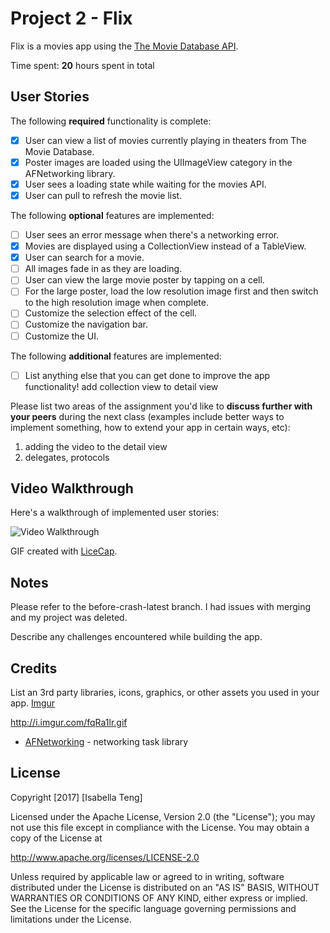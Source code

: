 # Project 2 - Flix

Flix is a movies app using the [The Movie Database API](http://docs.themoviedb.apiary.io/#).

Time spent: **20** hours spent in total

## User Stories

The following **required** functionality is complete:

- [x] User can view a list of movies currently playing in theaters from The Movie Database.
- [x] Poster images are loaded using the UIImageView category in the AFNetworking library.
- [x] User sees a loading state while waiting for the movies API.
- [x] User can pull to refresh the movie list.

The following **optional** features are implemented:

- [ ] User sees an error message when there's a networking error.
- [x] Movies are displayed using a CollectionView instead of a TableView.
- [x] User can search for a movie.
- [ ] All images fade in as they are loading.
- [ ] User can view the large movie poster by tapping on a cell.
- [ ] For the large poster, load the low resolution image first and then switch to the high resolution image when complete.
- [ ] Customize the selection effect of the cell.
- [ ] Customize the navigation bar.
- [ ] Customize the UI.

The following **additional** features are implemented:

- [ ] List anything else that you can get done to improve the app functionality!
add collection view to detail view

Please list two areas of the assignment you'd like to **discuss further with your peers** during the next class (examples include better ways to implement something, how to extend your app in certain ways, etc):

1. adding the video to the detail view
2. delegates, protocols

## Video Walkthrough

Here's a walkthrough of implemented user stories:

<img src='http://i.imgur.com/link/to/your/gif/file.gif' title='Video Walkthrough' width='' alt='Video Walkthrough' />

GIF created with [LiceCap](http://www.cockos.com/licecap/).

## Notes

Please refer to the before-crash-latest branch. I had issues with merging and my project was deleted.

Describe any challenges encountered while building the app.

## Credits

List an 3rd party libraries, icons, graphics, or other assets you used in your app.
[Imgur](http://i.imgur.com/HbdpqYk.gifv)

http://i.imgur.com/fqRa1lr.gif
- [AFNetworking](https://github.com/AFNetworking/AFNetworking) - networking task library

## License

Copyright [2017] [Isabella Teng]

Licensed under the Apache License, Version 2.0 (the "License");
you may not use this file except in compliance with the License.
You may obtain a copy of the License at

http://www.apache.org/licenses/LICENSE-2.0

Unless required by applicable law or agreed to in writing, software
distributed under the License is distributed on an "AS IS" BASIS,
WITHOUT WARRANTIES OR CONDITIONS OF ANY KIND, either express or implied.
See the License for the specific language governing permissions and
limitations under the License.
